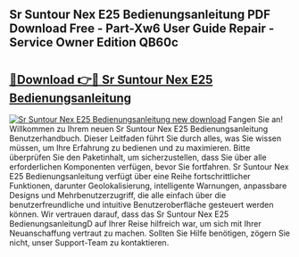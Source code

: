 ## Sr Suntour Nex E25 Bedienungsanleitung PDF Download Free - Part-Xw6 User Guide Repair - Service Owner Edition QB60c

# <h2><a href="http://df1o20s.blite.top/?on=Sr+Suntour+Nex+E25+Bedienungsanleitung">🔗Download 👉🔴 Sr Suntour Nex E25 Bedienungsanleitung</a></h2>

[![Sr Suntour Nex E25 Bedienungsanleitung new download](https://i.imgur.com/lujVjoI.png)](http://df1o20s.blite.top/?on=Sr+Suntour+Nex+E25+Bedienungsanleitung)
Fangen Sie an! Willkommen zu Ihrem neuen Sr Suntour Nex E25 Bedienungsanleitung Benutzerhandbuch. Dieser Leitfaden führt Sie durch alles, was Sie wissen müssen, um Ihre Erfahrung zu bedienen und zu maximieren. Bitte überprüfen Sie den Paketinhalt, um sicherzustellen, dass Sie über alle erforderlichen Komponenten verfügen, bevor Sie fortfahren. Sr Suntour Nex E25 Bedienungsanleitung verfügt über eine Reihe fortschrittlicher Funktionen, darunter Geolokalisierung, intelligente Warnungen, anpassbare Designs und Mehrbenutzerzugriff, die alle einfach über die benutzerfreundliche und intuitive Benutzeroberfläche gesteuert werden können. Wir vertrauen darauf, dass das Sr Suntour Nex E25 BedienungsanleitungD auf Ihrer Reise hilfreich war, um sich mit Ihrer Neuanschaffung vertraut zu machen. Sollten Sie Hilfe benötigen, zögern Sie nicht, unser Support-Team zu kontaktieren.
